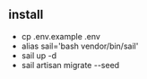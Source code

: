 ## install 
- cp .env.example .env
- alias sail='bash vendor/bin/sail'
- sail up -d
- sail artisan migrate --seed